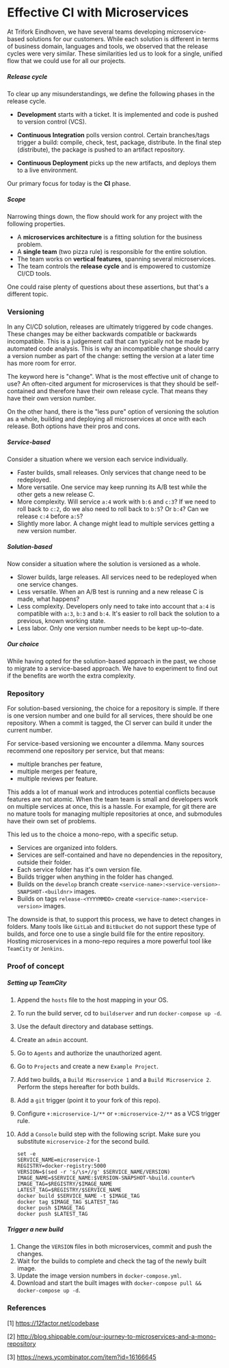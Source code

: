 # Effective CI with Microservices

At Trifork Eindhoven, we have several teams developing microservice-based solutions for our customers. While each solution is different in terms of business domain, languages and tools, we observed that the release cycles were very similar. These similarities led us to look for a single, unified flow that we could use for all our projects. 



##### Release cycle

To clear up any misunderstandings, we define the following phases in the release cycle.

- **Development** starts with a ticket. It is implemented and code is pushed to version control (VCS). 
- **Continuous Integration** polls version control. Certain branches/tags trigger a build: compile, check, test, package, distribute. In the final step (distribute), the package is pushed to an artifact repository.


- **Continuous Deployment** picks up the new artifacts, and deploys them to a live environment.

Our primary focus for today is the **CI** phase.



##### Scope

Narrowing things down, the flow should work for any project with the following properties.

- A **microservices architecture** is a fitting solution for the business problem.
- A **single team** (two pizza rule) is responsible for the entire solution.
- The team works on **vertical features**, spanning several microservices.
- The team controls the **release cycle** and is empowered to customize CI/CD tools.


One could raise plenty of questions about these assertions, but that's a different topic.



### Versioning

In any CI/CD solution, releases are ultimately triggered by code changes. These changes may be either backwards compatible or backwards incompatible. This is a judgement call that can typically not be made by automated code analysis. This is why an incompatible change should carry a version number as part of the change: setting the version at a later time has more room for error. 

The keyword here is "change". What is the most effective unit of change to use? An often-cited argument for microservices is that they should be self-contained and therefore have their own release cycle. That means they have their own version number. 

On the other hand, there is the "less pure" option of versioning the solution as a whole, building and deploying all microservices at once with each release. Both options have their pros and cons. 



##### Service-based

Consider a situation where we version each service individually.

- Faster builds, small releases. Only services that change need to be redeployed.
- More versatile. One service may keep running its A/B test while the other gets a new release C.
- More complexity. Will service `a:4` work with `b:6` and `c:3`? If we need to roll back to `c:2`, do we also need to roll back to `b:5`? Or `b:4`? Can we release `c:4` before `a:5`?
- Slightly more labor. A change might lead to multiple services getting a new version number.



##### Solution-based

Now consider a situation where the solution is versioned as a whole.

- Slower builds, large releases. All services need to be redeployed when one service changes.
- Less versatile. When an A/B test is running and a new release C is made, what happens?
- Less complexity. Developers only need to take into account that `a:4` is compatible with `a:3`, `b:3` and `b:4`. It's easier to roll back the solution to a previous, known working state.
- Less labor. Only one version number needs to be kept up-to-date.



##### Our choice

While having opted for the solution-based approach in the past, we chose to migrate to a service-based approach. We have to experiment to find out if the benefits are worth the extra complexity.


### Repository

For solution-based versioning, the choice for a repository is simple. If there is one version number and one build for all services, there should be one repository. When a commit is tagged, the CI server can build it under the current number.

For service-based versioning we encounter a dilemma. Many sources recommend one repository per service, but that means:

- multiple branches per feature,
- multiple merges per feature,
- multiple reviews per feature.

This adds a lot of manual work and introduces potential conflicts because features are not atomic. When the team team is small and developers work on multiple services at once, this is a hassle. For example, for git there are no mature tools for managing multiple repositories at once, and submodules have their own set of problems.

This led us to the choice a mono-repo, with a specific setup.

- Services are organized into folders. 
- Services are self-contained and have no dependencies in the repository, outside their folder.
- Each service folder has it's own version file.
- Builds trigger when anything in the folder has changed.
- Builds on the `develop` branch create `<service-name>:<service-version>-SNAPSHOT-<buildnr>` images.
- Builds on tags `release-<YYYYMMDD>` create `<service-name>:<service-version>` images.

The downside is that, to support this process, we have to detect changes in folders. Many tools like `GitLab` and `BitBucket` do not support these type of builds, and force one to use a single build file for the entire repository. Hosting microservices in a mono-repo requires a more powerful tool like `TeamCity` or `Jenkins`.



### Proof of concept

##### Setting up TeamCity

1. Append the `hosts` file to the host mapping in your OS.

2. To run the build server, cd to `buildserver` and run `docker-compose up -d`. 

3. Use the default directory and database settings.

4. Create an `admin` account.

5. Go to `Agents` and authorize the unauthorized agent.

6. Go to `Projects` and create a new `Example Project`.

7. Add two builds, a `Build Microservice 1` and a `Build Microservice 2`. Perform the steps hereafter for both builds.

8. Add a `git` trigger (point it to your fork of this repo).

9. Configure `+:microservice-1/**` or `+:microservice-2/**` as a VCS trigger rule.

10. Add a `Console` build step with the following script. Make sure you substitute `microservice-2` for the second build.

    ```
    set -e
    SERVICE_NAME=microservice-1
    REGISTRY=docker-registry:5000
    VERSION=$(sed -r 's/\s+//g' $SERVICE_NAME/VERSION)
    IMAGE_NAME=$SERVICE_NAME:$VERSION-SNAPSHOT-%build.counter%
    IMAGE_TAG=$REGISTRY/$IMAGE_NAME
    LATEST_TAG=$REGISTRY/$SERVICE_NAME
    docker build $SERVICE_NAME -t $IMAGE_TAG
    docker tag $IMAGE_TAG $LATEST_TAG
    docker push $IMAGE_TAG
    docker push $LATEST_TAG
    ```



##### Trigger a new build

1. Change the `VERSION` files in both microservices, commit and push the changes.
2. Wait for the builds to complete and check the tag of the newly built image.
3. Update the image version numbers in `docker-compose.yml`.
4. Download and start the built images with `docker-compose pull && docker-compose up -d`.



### References

[1] https://12factor.net/codebase

[2] http://blog.shippable.com/our-journey-to-microservices-and-a-mono-repository

[3] https://news.ycombinator.com/item?id=16166645